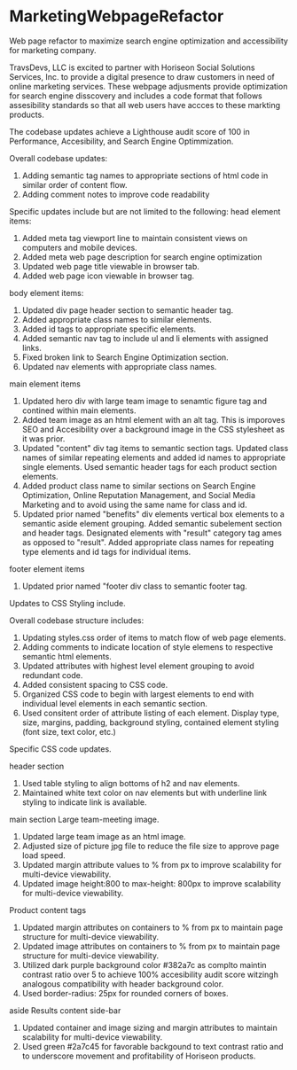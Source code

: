 # MarketingWebpageRefactor
Web page refactor to maximize search engine optimization and accessibility for marketing company.

TravsDevs, LLC is excited to partner with Horiseon Social Solutions Services, Inc. to provide a digital presence to draw customers in need of online marketing services. These webpage adjusments provide optimization for search engine disscovery and includes a code format that follows assesibility standards so that all web users have accces to these markting products. 

The codebase updates achieve a Lighthouse audit score of 100 in Performance, Accesibility, and Search Engine Optimmization. 

 
Overall codebase updates:
1. Adding semantic tag names to appropriate sections of html code in similar order of content flow.
2. Adding comment notes to improve code readability

Specific updates include but are not limited to the following:
head element items:

1. Added meta tag viewport line to maintain consistent views on computers and mobile devices.
2. Added meta web page description for search engine optimization
3. Updated web page title viewable in browser tab. 
4. Added web page icon viewable in browser tag.

body element items:

1. Updated div page header section to semantic header tag.
2. Added appropriate class names to similar elements. 
3. Added id tags to appropriate specific elements.
4. Added semantic nav tag to include ul and li elements with assigned links.
5. Fixed broken link to Search Engine Optimization section.
6. Updated nav elements with appropriate class names.

main element items 

1. Updated hero div with large team image to senamtic figure tag and contined within main elements.
2. Added team image as an html element with an alt tag. This is imporoves SEO and Accesibility over
   a background image in the CSS stylesheet as it was prior. 
3. Updated "content" div tag items to semantic section tags. Updated class names of similar repeating elements and added id names to appropriate      single elements. Used semantic header tags for each product section elements. 
4. Added product class name to similar sections on Search Engine Optimization, Online Reputation Management, and Social Media Marketing and to         avoid using the same name for class and id.
5. Updated prior named "benefits" div elements vertical box elements to a semantic aside element grouping. Added semantic subelement section and header tags. Designated elements with "result" category tag ames as opposed to "result". Added appropriate class names for repeating type  elements and id tags for individual items.

footer element items

1.  Updated prior named "footer div class to semantic footer tag.

Updates to CSS Styling include.

Overall codebase structure includes:

1. Updating styles.css order of items to match flow of web page elements. 
2. Adding comments to indicate location of style elemens to respective semantic html elements.
3. Updated attributes with highest level element grouping  to avoid redundant code. 
4. Added consistent spacing to CSS code. 
5. Organized CSS code to begin with largest elements to end with individual level elements in each semantic section.
6. Used consitent order of attribute listing of each element. Display type, size, margins, padding, background styling, contained element styling      (font size, text color, etc.)   

Specific CSS code updates. 

header section

1. Used table styling to align bottoms of  h2 and nav elements.
2. Maintained white text color on nav elements but with underline link styling to indicate link is available.

main   section 
Large team-meeting image. 

1. Updated large team image as an html image. 
2. Adjusted size of picture jpg file to reduce the file size to approve page load speed. 
3. Updated margin attribute values to % from px to improve scalability for multi-device viewability. 
4. Updated image height:800 to max-height: 800px to improve scalability for multi-device viewability. 
  
<section> Product content tags 

1. Updated margin attributes on containers to % from px to maintain page structure for multi-device viewability.
2. Updated image  attributes on containers to % from px to maintain page structure for multi-device viewability.
3. Utilized dark purple background color #382a7c as complto maintin contrast ratio over 5 to achieve 100%  accesibility audit score witzingh           analogous compatibility with header background color. 
4. Used border-radius: 25px for rounded corners of boxes. 

aside  Results content side-bar

1. Updated container and image sizing and margin attributes to maintain scalability for multi-device viewability. 
2. Used green #2a7c45 for favorable backgound to text contrast ratio and to underscore  movement and profitability
   of Horiseon products. 


